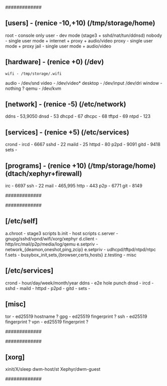 
#############

[users] - (renice -10,+10) (/tmp/storage/home)
-------------
   root - console only
   user - dev mode (stage3 + sshd/nat/tun/ddnsd)
 nobody - single user mode + internet + proxy + audio/video
  proxy - single user mode + proxy
   jail - single user mode + audio/video

[hardware] - (renice +0) (/dev)
-------------
    wifi - /tmp/storage/.wifi
   audio - /dev/snd
   video - /dev/video*
 desktop - /dev/input /dev/dri
  window - nothing ?
    qemu - /dev/kvm

[network] - (renice -5) (/etc/network)
-------------
  ddns - 53,9050
  dnsd - 53
 dhcpd - 67
 dhcpc - 68
 tftpd - 69
  ntpd - 123

[services] - (renice +5) (/etc/services)
-------------
 crond -
  ircd - 6667
  sshd - 22
 maild - 25
 httpd - 80
  p2pd - 9091
  gitd - 9418
  sets -

[programs] - (renice +10) (/tmp/storage/home) (dtach/xephyr+firewall)
-------------
  irc - 6697
  ssh - 22
 mail - 465,995
 http - 443
  p2p - 6771
  git - 8149

#############

#############

[/etc/self]
-------------
  a.chroot - stage3 scripts
    b.init - host scripts
  c.server - gnupg/sshd/vpnd/wifi/xorg/xephyr
  d.client - http/irc/mail/p2p/media/log/qemu
 e.setpriv - network_{deamon,oneshot,ping,zcip}
 e.setpriv - udhcpd/tftpd/ntpd/ntpc
    f.sets - busybox_init,sets,{browser,certs,hosts}
 z.testing - misc

[/etc/services]
-------------
 crond - hour/day/week/month/year
  ddns - e2e hole punch
  dnsd -
  ircd -
  sshd -
 maild -
 httpd -
  p2pd -
  gitd -
  sets -

[misc]
-------------
 tor - ed25519 hostname ?
 gpg - ed25519 fingerprint ?
 ssh - ed25519 fingerprint ?
 vpn - ed25519 fingerprint ?

#############

#############

[xorg]
-------------
 xinit/X/sleep
 dwm-host/st
 Xephyr/dwm-guest

#############

